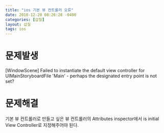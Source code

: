 ```yaml
---
title: "ios 기본 뷰 컨트롤러 오류"
date: 2018-12-20 08:26:28 -0400
categories: [삽질]
layout: 삽질
tags: ios
---
```


# 문제발생
[WindowScene] Failed to instantiate the default view controller for UIMainStoryboardFile 'Main' - perhaps the designated entry point is not set?


# 문제해결
기본 뷰 컨트롤러로 만들고 싶은 뷰 컨트롤러의 Attributes inspector에서 is initial View Controller로 지정해주어야 된다.
